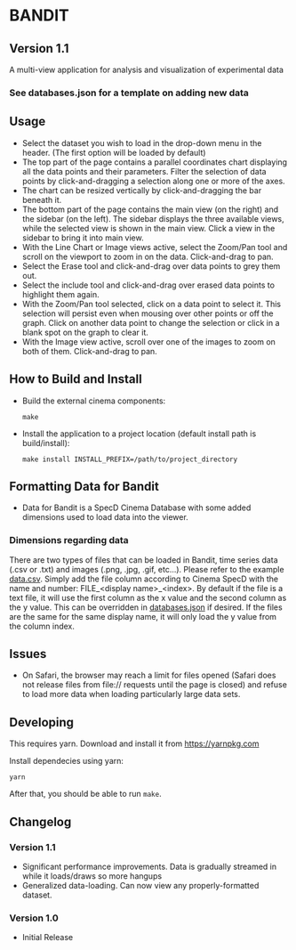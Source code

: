 # BANDIT
## Version 1.1

A multi-view application for analysis and visualization of experimental data

### See databases.json for a template on adding new data

## Usage
* Select the dataset you wish to load in the drop-down menu in the header. (The first option will be loaded by default)
* The top part of the page contains a parallel coordinates chart displaying all the data points and their parameters. Filter the selection of data points by click-and-dragging a selection along one or more of the axes.
* The chart can be resized vertically by click-and-dragging the bar beneath it.
* The bottom part of the page contains the main view (on the right) and the sidebar (on the left). The sidebar displays the three available views, while the selected view is shown in the main view. Click a view in the sidebar to bring it into main view.
* With the Line Chart or Image views active, select the Zoom/Pan tool and scroll on the viewport to zoom in on the data. Click-and-drag to pan.
* Select the Erase tool and click-and-drag over data points to grey them out.
* Select the include tool and click-and-drag over erased data points to highlight them again.
* With the Zoom/Pan tool selected, click on a data point to select it. This selection will persist even when mousing over other points or off the graph. Click on another data point to change the selection or click in a blank spot on the graph to clear it.
* With the Image view active, scroll over one of the images to zoom on both of them. Click-and-drag to pan.

## How to Build and Install
* Build the external cinema components:
  ```
  make
  ```
* Install the application to a project location (default install path is build/install):
  ```
  make install INSTALL_PREFIX=/path/to/project_directory
  ```

## Formatting Data for Bandit
* Data for Bandit is a SpecD Cinema Database with some added dimensions used to load data into the viewer.

### Dimensions regarding data
There are two types of files that can be loaded in Bandit, time series data (.csv or .txt) and images (.png, .jpg, .gif, etc...). Please refer to the example [data.csv](https://github.com/cinemascience/cinema_bandit/blob/master/examples/sphere_multi-image.cdb/data.csv).  Simply add the file column according to Cinema SpecD with the name and number: FILE_\<display name\>_\<index\>.  By default if the file is a text file, it will use the first column as the x value and the second column as the y value.  This can be overridden in [databases.json](https://github.com/cinemascience/cinema_bandit/blob/master/databases.json) if desired.  If the files are the same for the same display name, it will only load the y value from the column index.

## Issues
* On Safari, the browser may reach a limit for files opened (Safari does not release files from file:// requests until the page is closed) and refuse to load more data when loading particularly large data sets.

## Developing

This requires yarn. Download and install it from https://yarnpkg.com

Install dependecies using yarn:

    yarn

After that, you should be able to run `make`.

## Changelog
### Version 1.1
 * Significant performance improvements. Data is gradually streamed in while it loads/draws so more hangups
 * Generalized data-loading. Can now view any properly-formatted dataset.
### Version 1.0
 * Initial Release

